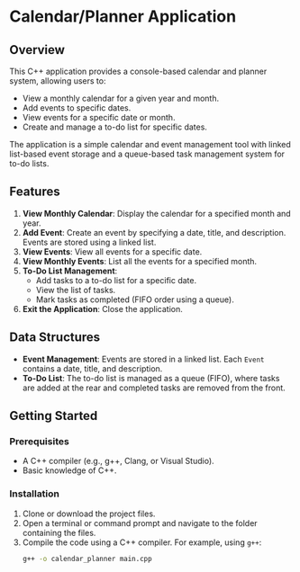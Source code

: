 # Calendar/Planner Application

## Overview

This C++ application provides a console-based calendar and planner system, allowing users to:
- View a monthly calendar for a given year and month.
- Add events to specific dates.
- View events for a specific date or month.
- Create and manage a to-do list for specific dates.

The application is a simple calendar and event management tool with linked list-based event storage and a queue-based task management system for to-do lists.

## Features

1. **View Monthly Calendar**: Display the calendar for a specified month and year.
2. **Add Event**: Create an event by specifying a date, title, and description. Events are stored using a linked list.
3. **View Events**: View all events for a specific date.
4. **View Monthly Events**: List all the events for a specified month.
5. **To-Do List Management**: 
   - Add tasks to a to-do list for a specific date.
   - View the list of tasks.
   - Mark tasks as completed (FIFO order using a queue).
6. **Exit the Application**: Close the application.

## Data Structures

- **Event Management**: Events are stored in a linked list. Each `Event` contains a date, title, and description.
- **To-Do List**: The to-do list is managed as a queue (FIFO), where tasks are added at the rear and completed tasks are removed from the front.

## Getting Started

### Prerequisites

- A C++ compiler (e.g., g++, Clang, or Visual Studio).
- Basic knowledge of C++.

### Installation

1. Clone or download the project files.
2. Open a terminal or command prompt and navigate to the folder containing the files.
3. Compile the code using a C++ compiler. For example, using `g++`:
   ```bash
   g++ -o calendar_planner main.cpp